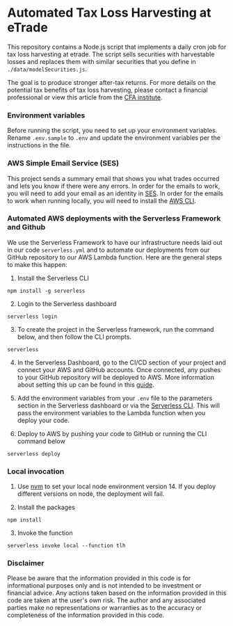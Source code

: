 # Automated Tax Loss Harvesting at eTrade

This repository contains a Node.js script that implements a daily cron job for tax loss harvesting at etrade. The script sells securities with harvestable losses and replaces them with similar securities that you define in `./data/modelSecurities.js`.

The goal is to produce stronger after-tax returns. For more details on the potential tax benefits of tax loss harvesting, please contact a financial professional or view this article from the [CFA institute](https://www.cfainstitute.org/en/research/financial-analysts-journal/2020/empirical-evaluation-tax-loss-harvesting-alpha).

### Environment variables

Before running the script, you need to set up your environment variables. Rename `.env.sample` to `.env` and update the environment variables per the instructions in the file.

### AWS Simple Email Service (SES)

This project sends a summary email that shows you what trades occurred and lets you know if there were any errors. In order for the emails to work, you will need to add your email as an identity in [SES](https://aws.amazon.com/ses/). In order for the emails to work when running locally, you will need to install the [AWS CLI](https://docs.aws.amazon.com/cli/latest/userguide/cli-chap-getting-started.html).

### Automated AWS deployments with the Serverless Framework and Github

We use the Serverless Framework to have our infrastructure needs laid out in our code `serverless.yml` and to automate our deployments from our GitHub repository to our AWS Lambda function. Here are the general steps to make this happen:

1. Install the Serverless CLI

```
npm install -g serverless
```

2. Login to the Serverless dashboard

```
serverless login
```

3. To create the project in the Serverless framework, run the command below, and then follow the CLI prompts.

```
serverless
```

4. In the Serverless Dashboard, go to the CI/CD section of your project and connect your AWS and GitHub accounts. Once connected, any pushes to your GitHub repository will be deployed to AWS. More information about setting this up can be found in this [guide](https://www.serverless.com/framework/docs/guides/cicd).

5. Add the environment variables from your `.env` file to the parameters section in the Serverless dashboard or via the [Serverless CLI](https://www.serverless.com/framework/docs/guides/parameters#cli-parameters). This will pass the environment variables to the Lambda function when you deploy your code.

6. Deploy to AWS by pushing your code to GitHub or running the CLI command below

```
serverless deploy
```

### Local invocation

1. Use [nvm](https://github.com/nvm-sh/nvm#install--update-script) to set your local node environment version 14. If you deploy different versions on node, the deployment will fail.

2. Install the packages

```
npm install
```

3. Invoke the function

```
serverless invoke local --function tlh
```

### Disclaimer

Please be aware that the information provided in this code is for informational purposes only and is not intended to be investment or financial advice. Any actions taken based on the information provided in this code are taken at the user's own risk. The author and any associated parties make no representations or warranties as to the accuracy or completeness of the information provided in this code.
